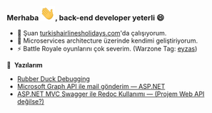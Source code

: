 ### Merhaba <img src="./Icons/Hi.gif" height="32" />, back-end developer yeterli 😄

- 🔭 Şuan [turkishairlinesholidays.com](https://www.turkishairlinesholidays.com/tr-tr)'da çalışıyorum.
- 🌱 Microservices architecture üzerinde kendimi geliştiriyorum.
- ⚡ Battle Royale oyunlarını çok severim. (Warzone Tag: [eyzas](https://cod.tracker.gg/warzone/profile/atvi/eyzas%237270583/overview))

📕 &nbsp;**Yazılarım**
<!-- BLOG-POST-LIST:START -->
- [Rubber Duck Debugging](https://medium.com/kodcular/rubber-duck-debugging-caa619e600c4)
- [Microsoft Graph API ile mail gönderim — ASP.NET](https://medium.com/kodcular/microsoft-graph-api-ile-mail-g%C3%B6nderim-asp-net-cc8f5ad8e175)
- [ASP.NET MVC Swagger ile Redoc Kullanımı — (Projem Web API değilse?)](https://medium.com/kodcular/asp-net-mvc-swagger-ile-redoc-kullan%C4%B1m%C4%B1-projem-web-api-de%C4%9Filse-e52f70d8d483)
<!-- BLOG-POST-LIST:END -->

<!-- 🔗 &nbsp;**Nerelerdeyim?**

<p align="left">
<a href="https://alincak.medium.com/" target="blank"><img align="center" src="./SocialLogo/Medium.png" height="30" width="30" /></a>
<a href="https://tr.linkedin.com/in/kalincak/" target="blank"><img align="center" src="./SocialLogo/LinkedIn.png" height="30" width="30" /></a>
 
📊 &nbsp;**GitHub stats**
<p align="left">
  
![GitHub stats](https://github-readme-stats.vercel.app/api?username=alincak&show_icons=true&theme=dark&include_all_commits=true)
![Top Langs](https://github-readme-stats.vercel.app/api/top-langs/?username=alincak&layout=compact)
-->
  
  


<!--
**alincak/alincak** is a ✨ _special_ ✨ repository because its `README.md` (this file) appears on your GitHub profile.

Here are some ideas to get you started:

- 🔭 I’m currently working on ...
- 🌱 I’m currently learning ...
- 👯 I’m looking to collaborate on ...
- 🤔 I’m looking for help with ...
- 💬 Ask me about ...
- 📫 How to reach me: ...
- 😄 Pronouns: ...
- ⚡ Fun fact: ...
-->

